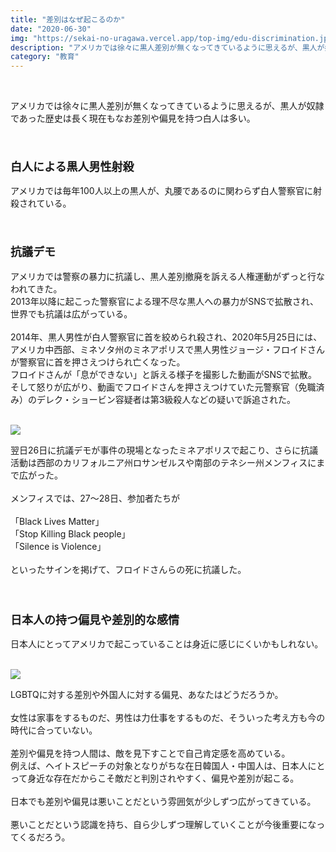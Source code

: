 ```yaml
---
title: "差別はなぜ起こるのか"
date: "2020-06-30"
img: "https://sekai-no-uragawa.vercel.app/top-img/edu-discrimination.jpg"
description: "アメリカでは徐々に黒人差別が無くなってきているように思えるが、黒人が奴隷であった歴史は長く現在もなお差別や偏見を持つ白人は多い。また、毎年100人以上の黒人が、丸腰であるのに関わらず白人警察官に射殺されている。"
category: "教育"
---
```


<br>
<p>アメリカでは徐々に黒人差別が無くなってきているように思えるが、黒人が奴隷であった歴史は長く現在もなお差別や偏見を持つ白人は多い。</p>
<br>
<h3><font size="4"><b>白人による黒人男性射殺</b></font></h3>
<p>アメリカでは毎年100人以上の黒人が、丸腰であるのに関わらず白人警察官に射殺されている。</p>
<br>
<h3><font size="4"><b>抗議デモ</b></font></h3>
<p>アメリカでは警察の暴力に抗議し、黒人差別撤廃を訴える人権運動がずっと行なわれてきた。<br>
2013年以降に起こった警察官による理不尽な黒人への暴力がSNSで拡散され、世界でも抗議は広がっている。<br>
<br>
2014年、黒人男性が白人警察官に首を絞められ殺され、2020年5月25日には、アメリカ中西部、ミネソタ州のミネアポリスで黒人男性ジョージ・フロイドさんが警察官に首を押さえつけられ亡くなった。<br>
フロイドさんが「息ができない」と訴える様子を撮影した動画がSNSで拡散。そして怒りが広がり、動画でフロイドさんを押さえつけていた元警察官（免職済み）のデレク・ショービン容疑者は第3級殺人などの疑いで訴追された。<br>
<br></p>
<img src="https://cdn-ak.f.st-hatena.com/images/fotolife/t/tarotarosanba/20200630/20200630043844.jpg">
<br>
<p>翌日26日に抗議デモが事件の現場となったミネアポリスで起こり、さらに抗議活動は西部のカリフォルニア州ロサンゼルスや南部のテネシー州メンフィスにまで広がった。<br>
<br>
メンフィスでは、27～28日、参加者たちが<br>
<br>
「Black Lives Matter」<br>
「Stop Killing Black people」<br>
「Silence is Violence」<br>
<br>
といったサインを掲げて、フロイドさんらの死に抗議した。<br>
<br>
<br>
</p>
<h3><font size="4"><b>日本人の持つ偏見や差別的な感情</b></font></h3>
<p>日本人にとってアメリカで起こっていることは身近に感じにくいかもしれない。<br>
<br>
</p>
<img src="https://sekai-no-uragawa.vercel.app/article-imgs/edu-discrimination-a.jpg">
<br>
<p>
LGBTQに対する差別や外国人に対する偏見、あなたはどうだろうか。<br>
<br>
女性は家事をするものだ、男性は力仕事をするものだ、そういった考え方も今の時代に合っていない。<br>
<br>
差別や偏見を持つ人間は、敵を見下すことで自己肯定感を高めている。<br>
例えば、ヘイトスピーチの対象となりがちな在日韓国人・中国人は、日本人にとって身近な存在だからこそ敵だと判別されやすく、偏見や差別が起こる。<br>
<br>
日本でも差別や偏見は悪いことだという雰囲気が少しずつ広がってきている。<br>
<br>
悪いことだという認識を持ち、自ら少しずつ理解していくことが今後重要になってくるだろう。<br>
</p>
<br>
<br>
